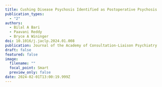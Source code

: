```yaml
---
title: Cushing Disease Psychosis Identified as Postoperative Psychosis
publication_types:
  - "2"
authors:
  - Bilal A Bari
  - Paavani Reddy
  - Bryce A Wininger
doi: 10.1016/j.jaclp.2024.01.008
publication: Journal of the Academy of Consultation-Liaison Psychiatry
draft: false
featured: false
image:
  filename: ""
  focal_point: Smart
  preview_only: false
date: 2024-02-01T13:00:19.999Z
---
```

